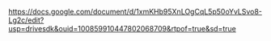 https://docs.google.com/document/d/1xmKHb95XnLOgCqL5p50oYvLSvo8-Lg2c/edit?usp=drivesdk&ouid=100859910447802068709&rtpof=true&sd=true
